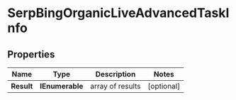 # SerpBingOrganicLiveAdvancedTaskInfo


## Properties

| Name | Type | Description | Notes |
|------------ | ------------- | ------------- | -------------|
**Result** | **IEnumerable<SerpBingOrganicLiveAdvancedResultInfo>** | array of results |[optional]|